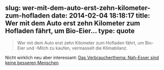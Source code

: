 slug: wer-mit-dem-auto-erst-zehn-kilometer-zum-hofladen
date: 2014-02-04 18:18:17
title: Wer mit dem Auto erst zehn Kilometer zum Hofladen fährt, um Bio-Eier...
type: quote
---

> Wer mit dem Auto erst zehn Kilometer zum Hofladen fährt, um Bio-Eier und -Milch zu kaufen, vermasselt die Klimabilanz.

Nicht wirklich neu aber interessant: [Das Verbraucherthema: Nah-Esser sind keine besseren Menschen](http://www.faz.net/aktuell/rhein-main/das-verbraucherthema-nah-esser-sind-keine-besseren-menschen-12776236.html)
